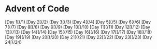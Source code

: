 # Advent of Code
[Day 1[(/1)
[Day 2[(/2)
[Day 3[(/3)
[Day 4[(/4)
[Day 5[(/5)
[Day 6[(/6)
[Day 7[(/7)
[Day 8[(/8)
[Day 9[(/9)
[Day 10[(/10)
[Day 11[(/11)
[Day 12[(/12)
[Day 13[(/13)
[Day 14[(/14)
[Day 15[(/15)
[Day 16[(/16)
[Day 17[(/17)
[Day 18[(/18)
[Day 19[(/19)
[Day 20[(/20)
[Day 21[(/21)
[Day 22[(/22)
[Day 23[(/23)
[Day 24[(/24)
